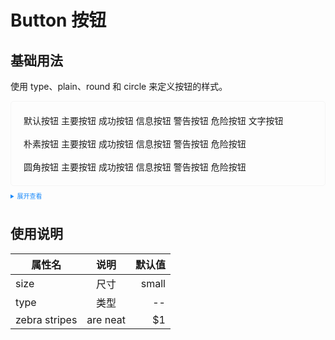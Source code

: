 <test></test>
<script setup>
import test from './test.vue'
</script>



<style>
    .example{
        border: 1px solid #f5f5f5;
        border-radius: 5px;
        padding:20px
    }
    .el-button {
        margin:10px 5px
    }
    
    details > summary:first-of-type {
        font-size: 10px;
        padding: 8px 0;
        cursor: pointer;
        color: #1989fa;
    }
</style>

# Button 按钮

## 基础用法
使用 type、plain、round 和 circle 来定义按钮的样式。

<div class="example">
    <div>
        <el-button>默认按钮</el-button>
        <el-button type="primary">主要按钮</el-button>
        <el-button type="success">成功按钮</el-button>
        <el-button type="info">信息按钮</el-button>
        <el-button type="warning">警告按钮</el-button>
        <el-button type="danger">危险按钮</el-button>
        <el-button type="text">文字按钮</el-button>
        <br>
        <br>
        <el-button plain>朴素按钮</el-button>
        <el-button type="primary" plain>主要按钮</el-button>
        <el-button type="success" plain>成功按钮</el-button>
        <el-button type="info" plain>信息按钮</el-button>
        <el-button type="warning" plain>警告按钮</el-button>
        <el-button type="danger" plain>危险按钮</el-button>
        <br>
        <br>
        <el-button round>圆角按钮</el-button>
        <el-button type="primary" round>主要按钮</el-button>
        <el-button type="success" round>成功按钮</el-button>
        <el-button type="info" round>信息按钮</el-button>
        <el-button type="warning" round>警告按钮</el-button>
        <el-button type="danger" round>危险按钮</el-button>
    </div>
</div>


<details>
<summary>展开查看</summary>

```vue
<template>
  <div>
    <el-button>默认按钮</el-button>
    <el-button type="primary">主要按钮</el-button>
    <el-button type="success">成功按钮</el-button>
    <el-button type="info">信息按钮</el-button>
    <el-button type="warning">警告按钮</el-button>
    <el-button type="danger">危险按钮</el-button>
    <el-button type="text">文字按钮</el-button>
   
  </div>
</template>
<script lang="ts" setup>
import { el-button } from "kitty-ui";
</script>
<style>
.k-el-button {
  margin-right: 10px;
}
</style>
```

</details>

## 使用说明
| 属性名        |      说明      |  默认值 |
| ------------- | :-----------: | ----: |
| size          | 尺寸           | small |
| type          |   类型         |    -- |
| zebra stripes |   are neat    |    $1 |
